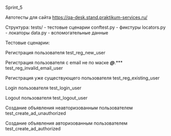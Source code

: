 Sprint_5 

Автотесты для сайта https://qa-desk.stand.praktikum-services.ru/

Структура:
tests/ - тестовые сценарии
conftest.py - фикстуры
locators.py - локаторы
data.py - вспомогательные данные

Тестовые сценарии:

Регистрация пользователя test_reg_new_user

Регистрация пользователя c email не по маске  *******@*******.***   test_reg_invalid_email_user

Регистрация уже существующего пользователя  test_reg_existing_user

Login пользователя  test_login_user

Logout пользователя test_logout_user

Создание объявления неавторизованным пользователем  test_create_ad_unauthorized

Создание объявления авторизованным пользователем test_create_ad_authorized


